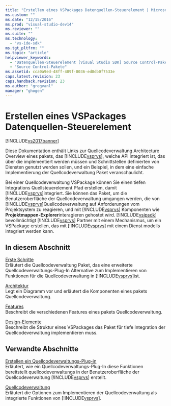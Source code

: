 ```yaml
---
title: "Erstellen eines VSPackages Datenquellen-Steuerelement | Microsoft Docs"
ms.custom: ""
ms.date: "12/15/2016"
ms.prod: "visual-studio-dev14"
ms.reviewer: ""
ms.suite: ""
ms.technology: 
  - "vs-ide-sdk"
ms.tgt_pltfrm: ""
ms.topic: "article"
helpviewer_keywords: 
  - "Datenquellen-Steuerelement [Visual Studio SDK] Source Control-Pakete erstellen"
  - "Source Control-Pakete"
ms.assetid: cca0a9ed-48ff-409f-8036-ed8db0f7533e
caps.latest.revision: 23
caps.handback.revision: 23
ms.author: "gregvanl"
manager: "ghogen"
---
```

# Erstellen eines VSPackages Datenquellen-Steuerelement
[!INCLUDE[vs2017banner](../../code-quality/includes/vs2017banner.md)]

Diese Dokumentation enthält Links zur Quellcodeverwaltung Architecture Overview eines pakets, das [!INCLUDE[vsprvs](../../code-quality/includes/vsprvs_md.md)], welche API integriert ist, das über die implementiert werden müssen und Schnittstellen definierten von Diensten genutzt werden sollen, und ein Beispiel, in dem eine einfache Implementierung der Quellcodeverwaltung Paket veranschaulicht.  
  
 Bei einer Quellcodeverwaltung VSPackage können Sie einen tiefen Integrations Quellsteuerelement Pfad erstellen, damit [!INCLUDE[vsprvs](../../code-quality/includes/vsprvs_md.md)]integriert.  Sie können das Paket, um die Benutzeroberfläche der Quellcodeverwaltung umgangen werden, die von [!INCLUDE[vsprvs](../../code-quality/includes/vsprvs_md.md)]Quellcodeverwaltung auf Anforderungen vom Projektsystem zu reagieren, und mit [!INCLUDE[vsprvs](../../code-quality/includes/vsprvs_md.md)] Komponenten wie **Projektmappen\-Explorer**interagieren gehostet wird.  [!INCLUDE[vsipsdk](../../extensibility/includes/vsipsdk_md.md)] bevollmächtigt [!INCLUDE[vsprvs](../../code-quality/includes/vsprvs_md.md)] Partner mit einem Mechanismus, um ein VSPackage erstellen, das mit [!INCLUDE[vsprvs](../../code-quality/includes/vsprvs_md.md)] mit einem Dienst modells integriert werden kann.  
  
## In diesem Abschnitt  
 [Erste Schritte](../../extensibility/internals/getting-started-with-source-control-vspackages.md)  
 Erläutert die Quellcodeverwaltung Paket, das eine erweiterte Quellcodeverwaltungs\-Plug\-In Alternative zum Implementieren von Funktionen für die Quellcodeverwaltung in [!INCLUDE[vsprvs](../../code-quality/includes/vsprvs_md.md)]ist.  
  
 [Architektur](../../extensibility/internals/source-control-vspackage-architecture.md)  
 Legt ein Diagramm vor und erläutert die Komponenten eines pakets Quellcodeverwaltung.  
  
 [Features](../../extensibility/internals/source-control-vspackage-features.md)  
 Beschreibt die verschiedenen Features eines pakets Quellcodeverwaltung.  
  
 [Design\-Elemente](../../extensibility/internals/source-control-vspackage-design-elements.md)  
 Beschreibt die Struktur eines VSPackages das Paket für tiefe Integration der Quellcodeverwaltung implementieren muss.  
  
## Verwandte Abschnitte  
 [Erstellen ein Quellcodeverwaltungs\-Plug\-in](../../extensibility/internals/creating-a-source-control-plug-in.md)  
 Erläutert, wie ein Quellcodeverwaltungs\-Plug\-In diese Funktionen bereitstellt quellcodeverwaltungs in der Benutzeroberfläche der Quellcodeverwaltung [!INCLUDE[vsprvs](../../code-quality/includes/vsprvs_md.md)] erstellt.  
  
 [Quellcodeverwaltung](../../extensibility/internals/source-control.md)  
 Erläutert die Optionen zum Implementieren der Quellcodeverwaltung als integrierte Funktionen von [!INCLUDE[vsprvs](../../code-quality/includes/vsprvs_md.md)].